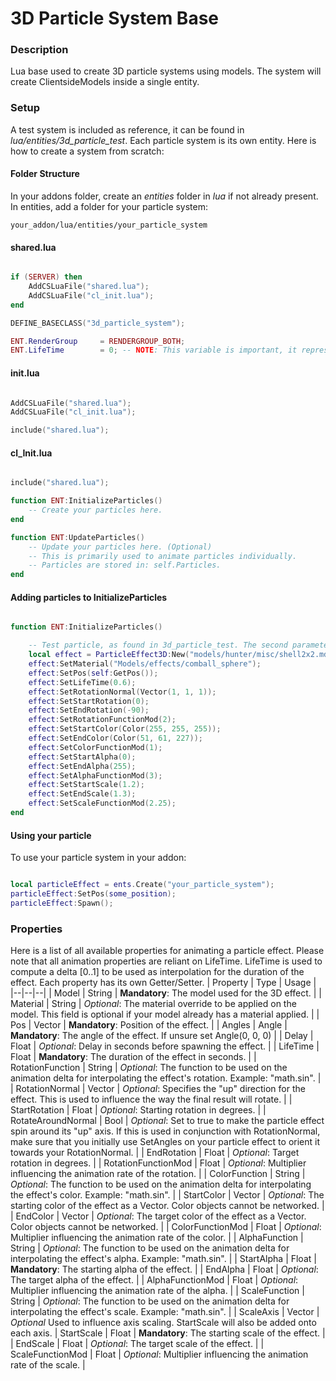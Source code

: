 # 3D Particle System Base

### Description
Lua base used to create 3D particle systems using models. The system will create ClientsideModels inside a single entity.

### Setup
A test system is included as reference, it can be found in *lua/entities/3d_particle_test*. Each particle system is its own entity. Here is how to create a system from scratch:

#### Folder Structure
In your addons folder, create an *entities* folder in *lua* if not already present. In entities, add a folder for your particle system:
```
your_addon/lua/entities/your_particle_system
```

#### shared.lua
```lua

if (SERVER) then
	AddCSLuaFile("shared.lua");
	AddCSLuaFile("cl_init.lua");
end

DEFINE_BASECLASS("3d_particle_system");

ENT.RenderGroup 	= RENDERGROUP_BOTH;
ENT.LifeTime 		= 0; -- NOTE: This variable is important, it represents the lifetime of your system. It should by longer than any of the particles you will be adding in InitializeParticles. You must take into account Delay.

```

#### init.lua
```lua

AddCSLuaFile("shared.lua");
AddCSLuaFile("cl_init.lua");

include("shared.lua");

```

#### cl_Init.lua
```lua

include("shared.lua");

function ENT:InitializeParticles()
	-- Create your particles here.
end

function ENT:UpdateParticles()
	-- Update your particles here. (Optional)
	-- This is primarily used to animate particles individually.
	-- Particles are stored in: self.Particles.
end

```

#### Adding particles to InitializeParticles
```lua

function ENT:InitializeParticles()

	-- Test particle, as found in 3d_particle_test. The second parameter (self) will automatically add the effect to the system's Particles array.
	local effect = ParticleEffect3D:New("models/hunter/misc/shell2x2.mdl", self);
	effect:SetMaterial("Models/effects/comball_sphere");
	effect:SetPos(self:GetPos());
	effect:SetLifeTime(0.6);
	effect:SetRotationNormal(Vector(1, 1, 1));
	effect:SetStartRotation(0);
	effect:SetEndRotation(-90);
	effect:SetRotationFunctionMod(2);
	effect:SetStartColor(Color(255, 255, 255));
	effect:SetEndColor(Color(51, 61, 227));
	effect:SetColorFunctionMod(1);
	effect:SetStartAlpha(0);
	effect:SetEndAlpha(255);
	effect:SetAlphaFunctionMod(3);
	effect:SetStartScale(1.2);
	effect:SetEndScale(1.3);
	effect:SetScaleFunctionMod(2.25);
end

```

#### Using your particle

To use your particle system in your addon:
```lua

local particleEffect = ents.Create("your_particle_system");
particleEffect:SetPos(some_position);
particleEffect:Spawn();

```

### Properties
Here is a list of all available properties for animating a particle effect. Please note that all animation properties are reliant on LifeTime. LifeTime is used to compute a delta [0..1] to be used as interpolation for the duration of the effect. Each property has its own Getter/Setter.
| Property | Type | Usage |
|--|--|--|
| Model | String | **Mandatory**: The model used for the 3D effect. |
| Material | String | *Optional*: The material override to be applied on the model. This field is optional if your model already has a material applied. |
| Pos | Vector | **Mandatory**: Position of the effect. |
| Angles | Angle | **Mandatory**: The angle of the effect. If unsure set Angle(0, 0, 0) |
| Delay | Float | *Optional*: Delay in seconds before spawning the effect. |
| LifeTime | Float | **Mandatory**: The duration of the effect in seconds. |
| RotationFunction | String | *Optional*: The function to be used on the animation delta for interpolating the effect's rotation. Example: "math.sin". |
| RotationNormal | Vector | *Optional*: Specifies the "up" direction for the effect. This is used to influence the way the final result will rotate. |
| StartRotation | Float | *Optional*: Starting rotation in degrees. |
| RotateAroundNormal | Bool | *Optional*: Set to true to make the particle effect spin around its "up" axis. If this is used in conjunction with RotationNormal, make sure that you initially use SetAngles on your particle effect to orient it towards your RotationNormal. |
| EndRotation | Float | *Optional*: Target rotation in degrees. |
| RotationFunctionMod | Float | *Optional*: Multiplier influencing the animation rate of the rotation. |
| ColorFunction | String | *Optional*: The function to be used on the animation delta for interpolating the effect's color. Example: "math.sin". |
| StartColor | Vector | *Optional*: The starting color of the effect as a Vector. Color objects cannot be networked. |
| EndColor | Vector | *Optional*: The target color of the effect as a Vector. Color objects cannot be networked. |
| ColorFunctionMod | Float | *Optional*: Multiplier influencing the animation rate of the color. |
| AlphaFunction | String | *Optional*: The function to be used on the animation delta for interpolating the effect's alpha. Example: "math.sin". |
| StartAlpha | Float | **Mandatory**: The starting alpha of the effect. |
| EndAlpha | Float | *Optional*: The target alpha of the effect. |
| AlphaFunctionMod | Float | *Optional*: Multiplier influencing the animation rate of the alpha. |
| ScaleFunction | String | *Optional*: The function to be used on the animation delta for interpolating the effect's scale. Example: "math.sin". |
| ScaleAxis | Vector | *Optional* Used to influence axis scaling. StartScale will also be added onto each axis.
| StartScale | Float | **Mandatory**: The starting scale of the effect. |
| EndScale | Float | *Optional*: The target scale of the effect. |
| ScaleFunctionMod | Float | *Optional*: Multiplier influencing the animation rate of the scale. |